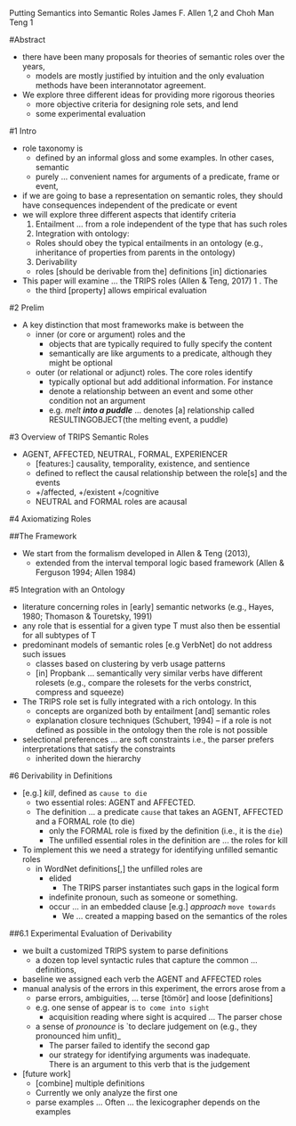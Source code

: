 Putting Semantics into Semantic Roles
James F. Allen 1,2 and Choh Man Teng 1

#Abstract

* there have been many proposals for theories of semantic roles over the years,
  * models are mostly justified by intuition and 
    the only evaluation methods have been interannotator agreement. 
* We explore three different ideas for providing more rigorous theories 
  * more objective criteria for designing role sets, and lend
  * some experimental evaluation

#1 Intro

* role taxonomy is 
  * defined by an informal gloss and some examples. In other cases, semantic
  * purely ... convenient names for arguments of a predicate, frame or event,
* if we are going to base a representation on semantic roles, 
  they should have consequences independent of the predicate or event 
* we will explore three different aspects that identify criteria
  1. Entailment ... from a role independent of the type that has such roles
  2. Integration with ontology: 
    * Roles should obey the typical entailments in an ontology 
      (e.g., inheritance of properties from parents in the ontology)
  3. Derivability
    * roles [should be derivable from the] definitions [in] dictionaries
* This paper will examine ... the TRIPS roles (Allen & Teng, 2017) 1 . The
  * the third [property] allows empirical evaluation

#2 Prelim

* A key distinction that most frameworks make is between the 
  * inner (or core or argument) roles and the 
    * objects that are typically required to fully specify the content 
    * semantically are like arguments to a predicate, 
      although they might be optional
  * outer (or relational or adjunct) roles. The core roles identify 
    * typically optional but add additional information. For instance
    * denote a relationship between an event and some other condition 
      not an argument
    * e.g. _melt **into a puddle**_ ... denotes [a] relationship called
      RESULTINGOBJECT(the melting event, a puddle)

#3 Overview of TRIPS Semantic Roles

* AGENT, AFFECTED, NEUTRAL, FORMAL, EXPERIENCER
  * [features:] causality, temporality, existence, and sentience
  * defined to reflect the causal relationship between the role[s] and the
    events
  * +/affected, +/existent +/cognitive
  * NEUTRAL and FORMAL roles are acausal

#4 Axiomatizing Roles

##The Framework

* We start from the formalism developed in Allen & Teng (2013), 
  * extended from the interval temporal logic based framework 
    (Allen & Ferguson 1994; Allen 1984)

#5 Integration with an Ontology

* literature concerning roles in [early] semantic networks 
  (e.g., Hayes, 1980; Thomason & Touretsky, 1991)
* any role that is essential for a given type T 
  must also then be essential for all subtypes of T
* predominant models of semantic roles [e.g VerbNet] do not address such issues 
  * classes based on clustering by verb usage patterns
  * [in] Propbank ... semantically very similar verbs have different rolesets
    (e.g., compare the rolesets for the verbs constrict, compress and squeeze)
* The TRIPS role set is fully integrated with a rich ontology. In this
  * concepts are organized both by entailment [and] semantic roles 
  * explanation closure techniques (Schubert, 1994) – if a role is not defined
    as possible in the ontology then the role is not possible
* selectional preferences ... are soft constraints 
  i.e., the parser prefers interpretations that satisfy the constraints
  * inherited down the hierarchy

#6 Derivability in Definitions

* [e.g.] _kill_, defined as `cause to die`
  * two essential roles: AGENT and AFFECTED. 
  * The definition ... a predicate `cause` 
    that takes an AGENT, AFFECTED and a FORMAL role (to die)
    * only the FORMAL role is fixed by the definition (i.e., it is the `die`)
    * The unfilled essential roles in the definition are ... the roles for kill
* To implement this we need a strategy for identifying unfilled semantic roles
  * in WordNet definitions[,] the unfilled roles are 
    * elided 
      * The TRIPS parser instantiates such gaps in the logical form 
    * indefinite pronoun, such as someone or something.
    * occur ...  in an embedded clause [e.g.] _approach_ `move towards`
      * We ... created a mapping based on the semantics of the roles

##6.1 Experimental Evaluation of Derivability

* we built a customized TRIPS system to parse definitions
  * a dozen top level syntactic rules that capture the common ...  definitions,
* baseline we assigned each verb the AGENT and AFFECTED roles
* manual analysis of the errors in this experiment, the errors arose from a
  * parse errors, ambiguities, ... terse [tömör] and loose [definitions]
  * e.g. one sense of appear is `to come into sight`
    * acquisition reading where sight is acquired ... The parser chose 
  * a sense of _pronounce_ is `to declare judgement on (e.g., they pronounced
    him unfit)_
    * The parser failed to identify the second gap 
    * our strategy for identifying arguments was inadequate.  
      There is an argument to this verb that is the judgement
* [future work]
  * [combine] multiple definitions 
  * Currently we only analyze the first one 
  * parse examples ... Often ... the lexicographer depends on the examples 
